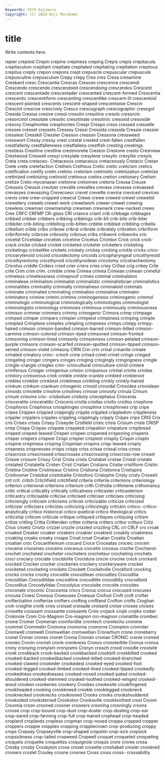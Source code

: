 ```yaml
---
Keywords: 3374 kojimura
Copyright: (C) 2024 Koji Murakami
---
```


# title

Write contents here.



repier crepiest Crepin crepine crepiness creping Crepis crepis
crepitacula crepitaculum crepitant crepitate crepitated crepitating crepitation crepitous crepitus creply
crepon crepons crept crepuscle crepuscular crepuscule crepusculine crepusculum Crepy crepy
Cres cres Cresa cresamine Cresbard cresc Crescantia Crescas Crescen crescence
crescendi Crescendo crescendo crescendoed crescendoing crescendos Crescent crescent crescentade crescentader
crescented crescent-formed Crescentia crescentic crescentiform crescenting crescentlike crescent-lit crescentoid crescent-pointed
crescents crescent-shaped crescentwise Crescin Crescint crescive crescively Cresco crescograph crescographic
cresegol Cresida Cresius cresive cresol cresolin cresoline cresols cresorcin cresorcinol
cresotate cresotic cresotinate cresotinic cresoxid cresoxide cresoxy Cresphontes cresphontes Crespi
Crespo cress cressed cresselle cresses cresset cressets Cressey Cressi Cressida
cressida Cressie cressier cressiest Cresskill Cressler Cresson cresson Cressona cressweed
cresswort Cressy cressy crest crestal crested crest-fallen crestfallen crestfallenly crestfallenness
crestfallens crestfish cresting crestings crestless Crestline crestline crestmoreite Creston Crestone
crests Crestview Crestwood Creswell cresyl cresylate cresylene cresylic cresylite cresyls
Creta creta cretaceo- Cretaceous cretaceous cretaceously Cretacic Cretan Crete crete
cretefaction Cretheis Cretheus Cretic cretic creticism cretics cretification cretify cretin
cretinic cretinism cretinistic cretinization cretinize cretinized cretinizing cretinoid cretinous cretins
cretion cretionary Cretism cretize Creto-mycenaean cretonne cretonnes cretoria Creusa Creuse
Creusois Creusot creutzer crevalle crevalles crevass crevasse crevassed crevasses crevassing
Crevecoeur crevet crevette crevice creviced crevices crevis crew crew-cropped crewcut
Crewe crewe crewed crewel crewelist crewellery crewels crewel-work crewelwork crewer
crewet crewing crewless crewman crewmanship crewmen crewneck crew-necked crews Crex
CRFC CRFMP CR-glass CRI criance criant crib cribbage cribbages cribbed
cribber cribbers cribbing cribbings crib-bit crib-bite crib-biter cribbiter crib-biting cribbiting
crib-bitten cribble cribbled cribbling cribella cribellum crible cribo cribose cribral
cribrate cribrately cribration cribriform cribriformity cribrose cribrosity cribrous cribs cribwork
cribworks cric cricetid Cricetidae cricetids cricetine Cricetus Crichton Crick crick
crick-crack cricke cricked cricket cricketed cricketer cricketers cricketing cricketings cricketlike
crickets crickety crickey cricking crickle cricks crico- cricoarytenoid cricoid cricoidectomy
cricoids cricopharyngeal cricothyreoid cricothyreotomy cricothyroid cricothyroidean cricotomy cricotracheotomy Cricotus criddle
Criders cried crier criers cries criey Crifasi crig crikey Crile
crile Crim crim crim. crimble crime Crimea crimea Crimean crimean
crimeful crimeless crimelessness crimeproof crimes criminal criminaldom criminalese criminalism criminalist
criminalistic criminalistician criminalistics criminalities criminality criminally criminalness criminaloid criminals criminate
criminated criminating crimination criminative criminator criminatory crimine crimini criminis criminogenesis
criminogenic criminol criminologic criminological criminologically criminologies criminologist criminologists criminology criminosis
criminous criminously criminousness crimison crimmer crimmers crimmy crimogenic Crimora crimp
crimpage crimped crimper crimpers crimpier crimpiest crimpiness crimping crimple crimpled
Crimplene crimples crimpling crimpness crimps crimpy crimpy-haired crimson crimson-banded crimson-barred
crimson-billed crimson-carmine crimson-colored crimson-dyed crimsoned crimson-fronted crimsoning crimson-lined crimsonly crimsonness
crimson-petaled crimson-purple crimsons crimson-scarfed crimson-spotted crimson-tipped crimson-veined crimson-violet crimsony CRIN
Crin crin crinal crinanite crinate crinated crinatory crinc- crinch crine
crined crinel crinet cringe cringed cringeling cringer cringers cringes cringing
cringingly cringingness cringle cringle-crangle cringles crini- crinicultural criniculture crinid criniere
criniferous Criniger crinigerous crinion criniparous crinital crinite crinites crinitory crinivorous
crink crinkle crinkle-crankle crinkled crinkleroot crinkles crinklier crinkliest crinkliness crinkling
crinkly crinkly-haired crinkum crinkum-crankum crinogenic crinoid crinoidal Crinoidea crinoidean crinoids
crinolette crinoline crinolines crinose crinosity crinula Crinum crinum crinums crio-
criobolium crioboly criocephalus Crioceras crioceratite crioceratitic Crioceris criolla criollas criollo
criollos criophore Criophoros Criophorus criosphinges criosphinx criosphinxes crip cripe cripes
Crippen crippied crippingly cripple crippled crippledom crippleness crippler cripplers cripples
crippling cripplingly cripply Cripps crips CRIS Cris cris Crises crises
Crisey Criseyde Crisfield crisic crisis Crisium crisle CRISP crisp Crispa
Crispas crispate crispated crispation crispature crispbread crisped crisped-leaved Crispen crispen
crispened crispening crispens crisper crispers crispest Crispi crispier crispiest crispily
Crispin crispin crispine crispiness crisping Crispinian crispins crisp-leaved crisply crispness
crispnesses crisps crispy criss crissa crissal criss-cross crisscross crisscrossed crisscrosses
crisscrossing crisscross-row crisset Crissie crissum Crissy Crist Crista crista Cristabel
cristae Cristal cristate cristated Cristatella Cristen Cristi Cristian Cristiano Cristie
cristiform Cristin Cristina Cristine Cristineaux Cristino Cristiona Cristionna Cristispira Cristivomer
Cristobal cristobalite Cristoforo Cristophe Cristy cristy Criswell crit crit. critch
Critchfield critchfield criteria criteriia criteriions criteriology criterion criterional criterions criterium
crith Crithidia crithmene crithomancy critic critical criticality critically criticalness criticaster
criticasterism criticastry criticisable criticise criticised criticiser criticises criticising criticisingly criticism
criticisms criticist criticizable criticize criticized criticizer criticizers criticizes criticizing criticizingly
critickin critico- critico-analytically critico-historical critico-poetical critico-theological critics criticship criticsm criticule
critique critiqued critiques critiquing critism critize critling Critta Crittenden critter
critteria critters crittur critturs Critz Crius crivetz Crivitz crizzel crizzle
crizzled crizzling CRL crl CRLF cro croak croaked Croaker croaker
croakers croakier croakiest croakily croakiness croaking croaks croaky croape Croat
croat Croatan Croatia Croatian croatian croc Crocanthemum crocard Croce Croceatas
croceic crocein croceine croceines croceins croceous crocetin croceus croche Crocheron
crochet crocheted crocheter crocheters crocheteur crocheting crochets croci crociary crociate
crocidolite Crocidura crocin crocine crock crockard crocked Crocker crocker crockeries
crockery crockeryware crocket crocketed crocketing crockets Crockett Crocketville Crockford crocking
crocko crocks crocky crocodile crocodilean crocodiles Crocodilia crocodilian Crocodilidae crocodiline
crocodilite crocodility crocodiloid Crocodilus Crocodylidae Crocodylus crocoisite crocoite crocoites croconate
croconic Crocosmia crocs Crocus crocus crocused crocuses crocuta Croesi Croesus
Croesuses Croesusi Crofoot Croft croft crofter crofterization crofterize crofters crofting
croftland Crofton crofts Croghan croh croighle croiik crois croisad croisade
croisard croise croisee croises croisette croissant croissante croissants Croix crojack
crojik crojiks croker Crokinole Crom Cro-Magnon Cro-magnon cro-magnon cromaltite crombec
crome Cromer Cromerian cromfordite cromlech cromlechs cromme crommel Crommelin Cromona
cromorna cromorne Crompton cromster Cromwell cromwell Cromwellian cromwellian Cronartium crone
croneberry cronel Croner crones cronet Cronia Cronian cronian CRONIC cronie
cronied cronies Cronin cronish cronk cronkness Cronos cronstedtite Cronus cronus
crony cronying cronyism cronyisms Cronyn crooch crood croodle crooisite crook
crookback crook-backed crookbacked crookbill crookbilled crooked crooked-backed crookedbacked crooked-billed crooked-branched
crooked-clawed crookeder crookedest crooked-eyed crooked-foot crooked-legged crooked-limbed crooked-lined crooked-lipped crookedly
crookedness crookednesses crooked-nosed crooked-pated crooked-shouldered crooked-stemmed crooked-toothed crooked-winged crooked-wood crooken
crookeries crookery Crookes crookesite crookfingered crookheaded crooking crookkneed crookle crooklegged
crookneck crooknecked crooknecks crooknosed Crooks crooks crookshouldered crooksided crooksterned Crookston
Crooksville crooktoothed crool Croom Croomia croon crooned crooner crooners crooning
crooningly croons croose crop crop-bound crop-dust crop-duster crop-dusting crop-ear crop-eared
crop-farming crop-full crop-haired crophead crop-headed cropland croplands cropless cropman crop-nosed
croppa cropped cropper croppers croppie croppies cropping cropplecrown crop-producing croppy
crops Cropsey Cropseyville crop-shaped cropshin crop-sick cropsick cropsickness crop-tailed cropweed
Cropwell croquet croqueted croqueting croquets croquette croquettes croquignole croquis crore
crores crosa Crosby crosby Crosbyton crose croset crosette croshabell crosier
crosiered crosiers croslet Crosley crosne crosnes Cross cross cross- crossability
